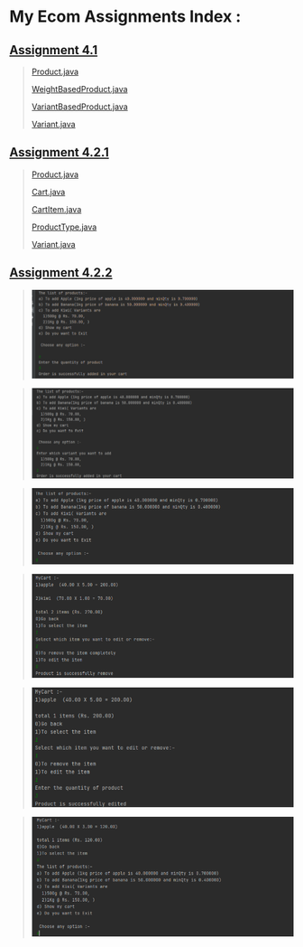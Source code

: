 # My Ecom Assignments Index :

## [Assignment 4.1](https://github.com/alein249/MyEcom/tree/master/src)

> [Product.java](https://github.com/alein249/MyEcom/blob/master/src/models/Product.java)
> 
> [WeightBasedProduct.java](https://github.com/alein249/MyEcom/blob/master/src/models/WeightBasedProduct.java)
> 
> [VariantBasedProduct.java](https://github.com/alein249/MyEcom/blob/master/src/models/VariantBasedProduct.java)
> 
> [Variant.java](https://github.com/alein249/MyEcom/blob/master/src/models/Variant.java)

## [Assignment 4.2.1](https://github.com/alein249/MyEcom/tree/Assignment4.2.1/src)

> [Product.java](https://github.com/alein249/MyEcom/blob/Assignment4.2.1/src/models/Product.java)
> 
> [Cart.java](https://github.com/alein249/MyEcom/blob/Assignment4.2.1/src/models/Cart.java)
> 
> [CartItem.java](https://github.com/alein249/MyEcom/blob/Assignment4.2.1/src/models/CartItem.java)
> 
> [ProductType.java](https://github.com/alein249/MyEcom/blob/Assignment4.2.1/src/models/ProductType.java)
> 
> [Variant.java](https://github.com/alein249/MyEcom/blob/Assignment4.2.1/src/models/Variant.java)

## [Assignment 4.2.2](https://github.com/alein249/MyEcom/tree/Assignment4.2.2/src)

> ![](https://github.com/alein249/MyEcom/blob/Assignment4.2.2/Screenshot%20(6).png)

> ![](https://github.com/alein249/MyEcom/blob/Assignment4.2.2/Screenshot%20(8).png)

> ![](https://github.com/alein249/MyEcom/blob/Assignment4.2.2/Screenshot%20(10).png)

> ![](https://github.com/alein249/MyEcom/blob/Assignment4.2.2/Screenshot%20(12).png)

> ![](https://github.com/alein249/MyEcom/blob/Assignment4.2.2/Screenshot%20(14).png)

> ![](https://github.com/alein249/MyEcom/blob/Assignment4.2.2/Screenshot%20(16).png)
